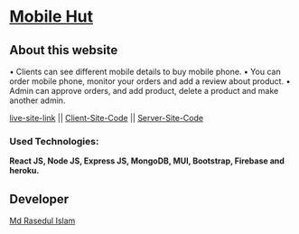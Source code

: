 # [Mobile Hut](https://p-hero-team-project.web.app/)
## About this website
  •	Clients can see different mobile details to buy mobile phone.
  •	You can order mobile phone, monitor your orders and add a review about product.
  •	Admin can approve orders, and add product, delete a product and make another admin.

    
[live-site-link](https://p-hero-team-project.web.app/) || [Client-Site-Code](https://github.com/rased100/mobile-hut-client) || [Server-Site-Code](https://github.com/rased100/mobile-hut-server)

### Used Technologies: 
**React JS, Node JS, Express JS, MongoDB, MUI, Bootstrap, Firebase and heroku.**

## Developer
[Md Rasedul Islam](https://github.com/rased100/)
    
